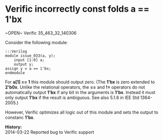 
Verific incorrectly const folds a == 1'bx
==========================================

~OPEN~ Verific 35_463_32_140306

Consider the following module:

    :::Verilog
    module issue_033(a, y);
        input [1:0] a;
        output y;
	assign y = a == 1'bx;
    endmodule

For **a[1] == 1** this module should output zero. (The **1'bx** is zero
extended to **2'b0x**. Unlike the relational operators, the **==** and
**!=** operators do not automatically output **1'bx** if any bit in the
arguments is **1'bx**. Instead it must only output **1'bx** if the
result is ambiguous. See also 5.1.8 in IEE Std 1364-2005.)

However, Verific optimizes all logic out of this module and sets the output
to constanc **1'bx**.

**History:**  
2014-03-22 Reported bug to Verific support

